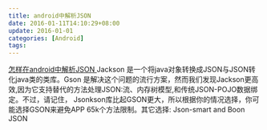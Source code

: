 ```yaml
---
title: android中解析JSON
date: 2016-01-11T14:10:29+08:00
update: 2016-01-01
categories: [Android]
tags:
---
```

[怎样在android中解析JSON ](http://blog.csdn.net/dadoneo/article/details/6233285)
Jackson 是一个将java对象转换成JSON与JSON转化java类的类库。Gson 是解决这个问题的流行方案，然而我们发现Jackson更高效,因为它支持替代的方法处理JSON:流、内存树模型,和传统JSON-POJO数据绑定。不过，请记住， Jsonkson库比起GSON更大，所以根据你的情况选择，你可能选择GSON来避免APP 65k个方法限制。其它选择: Json-smart and Boon JSON
